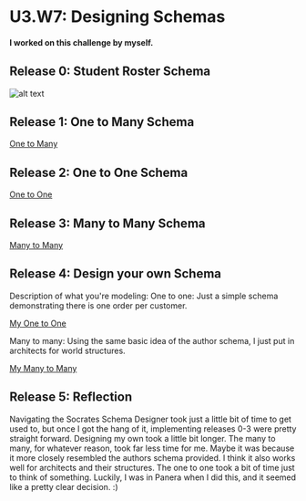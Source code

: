 # U3.W7: Designing Schemas


#### I worked on this challenge by myself.


## Release 0: Student Roster Schema
![alt text](/Users/gregknudsen/greg_dev/dev_bootcamp/Phase_0/phase_0_unit_3/week_7/2_designing_schemas.png "Student Roster")


## Release 1: One to Many Schema
<a href="http://minus.com/i/tsrLPSv1XrvG">One to Many</a>


## Release 2: One to One Schema
<a href="http://minus.com/i/bjqq3hV6h9IxM">One to One</a>


## Release 3: Many to Many Schema
<a href="http://minus.com/i/tNH6AmfywB2M">Many to Many</a>


## Release 4: Design your own Schema
Description of what you're modeling: 
One to one: Just a simple schema demonstrating there is one order per customer.

<a href="http://minus.com/i/DxYUEMglEoUr">My One to One</a>

Many to many: Using the same basic idea of the author schema, I just put in architects for world structures.

<a href="http://minus.com/i/A6AShd1wipPx">My Many to Many</a>

## Release 5: Reflection

Navigating the Socrates Schema Designer took just a little bit of time to get used to, but once I got the hang of it, implementing releases 0-3 were pretty straight forward. Designing my own took a little bit longer. The many to many, for whatever reason, took far less time for me. Maybe it was because it more closely resembled the authors schema provided. I think it also works well for architects and their structures. The one to one took a bit of time just to think of something. Luckily, I was in Panera when I did this, and it seemed like a pretty clear decision. :)
